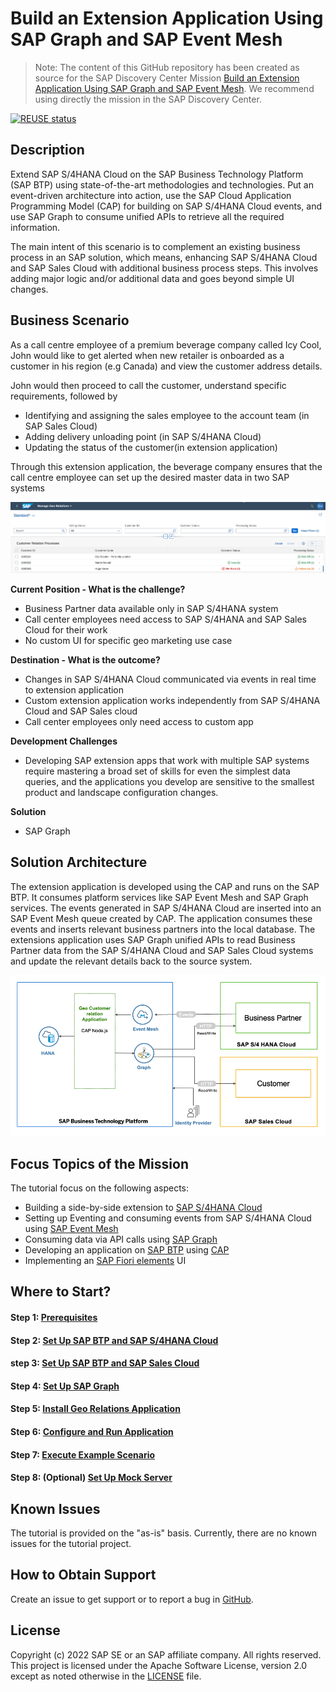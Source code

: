 # Build an Extension Application Using SAP Graph and SAP Event Mesh

> Note: The content of this GitHub repository has been created as source for the SAP Discovery Center Mission [Build an Extension Application Using SAP Graph and SAP Event Mesh](https://discovery-center.cloud.sap/missiondetail/3702/3745/). We recommend using directly the mission in the SAP Discovery Center.

[![REUSE status](https://api.reuse.software/badge/github.com/SAP-samples/cloud-extension-graph-sample)](https://api.reuse.software/info/github.com/SAP-samples/cloud-extension-graph-sample)

## Description

Extend SAP S/4HANA Cloud on the SAP Business Technology Platform (SAP BTP) using state-of-the-art methodologies and technologies. Put an event-driven architecture into action, use the SAP Cloud Application Programming Model (CAP) for building on SAP S/4HANA Cloud events, and use SAP Graph to consume unified APIs to retrieve all the required information.

The main intent of this scenario is to complement an existing business process in an SAP solution, which means, enhancing SAP S/4HANA Cloud and SAP Sales Cloud with additional business process steps. This involves adding major logic and/or additional data and goes beyond simple UI changes.

## Business Scenario

As a call centre employee of a premium beverage company called Icy Cool, John would like to get alerted when new retailer is onboarded as a customer in his region (e.g Canada) and view the customer address details. 

John would then proceed to call the customer, understand specific requirements, followed by 
- Identifying and assigning the sales employee to the account team (in SAP Sales Cloud)
- Adding delivery unloading point (in SAP S/4HANA Cloud)
- Updating the status of the customer(in extension application)

Through this extension application, the beverage company ensures that the call centre employee can set up the desired master data in two SAP systems

![georel](./documentation/images/app.png)

**Current Position - What is the challenge?**

- Business Partner data available only in SAP S/4HANA system
- Call center employees need access to SAP S/4HANA and SAP Sales Cloud for their work
- No custom UI for specific geo marketing use case

**Destination - What is the outcome?**

- Changes in SAP S/4HANA Cloud communicated via events in real time to extension application
- Custom extension application works independently from SAP S/4HANA Cloud and SAP Sales cloud
- Call center employees only need access to custom app

**Development Challenges**

- Developing SAP extension apps that work with multiple SAP systems require mastering a broad set of skills for even the simplest data queries, and the applications you develop are sensitive to the smallest product and landscape configuration changes.

**Solution**

- SAP Graph

## Solution Architecture

The extension application is developed using the CAP and runs on the SAP BTP. It consumes platform services like SAP Event Mesh and SAP Graph services. The events generated in SAP S/4HANA Cloud are inserted into an SAP Event Mesh queue created by CAP. The application consumes these events and inserts relevant business partners into the local database. The extensions application uses SAP Graph unified APIs to read Business Partner data from the SAP S/4HANA Cloud and SAP Sales Cloud systems and update the relevant details back to the source system.

![Solution diagram](./documentation/images/solutiondiagram-p2.png)

## Focus Topics of the Mission

The tutorial focus on the following aspects:

- Building a side-by-side extension to [SAP S/4HANA Cloud](https://help.sap.com/viewer/product/SAP_S4HANA_CLOUD/2111.501/en-US?task=discover_task)
- Setting up Eventing and consuming events from SAP S/4HANA Cloud using [SAP Event Mesh](https://help.sap.com/viewer/product/SAP_EM/Cloud/en-US)
- Consuming data via API calls using [SAP Graph](https://help.sap.com/viewer/84bbf6acb5384861add4cb6939bef647/PROD/en-US/af92ea0700ab4c59a3cfcd79158fdd56.html)
- Developing an application on [SAP BTP](https://help.sap.com/viewer/product/BTP/Cloud/en-US?task=discover_task) using [CAP](https://cap.cloud.sap/docs/)
- Implementing an [SAP Fiori elements](https://help.sap.com/viewer/product/SAP_FIORI_tools/Latest/en-US) UI


## Where to Start?

#### Step 1: [Prerequisites](./documentation/Prerequisites/README.md)

#### Step 2: [Set Up SAP BTP and SAP S/4HANA Cloud](./documentation/Set%20Up%20SAP%20BTP%20and%20SAP%20S/4HANA/README.md)

#### step 3: [Set Up SAP BTP and SAP Sales Cloud](./documentation/Set%20Up%20SAP%20BTP%20and%20SAP%20Sales%20Cloud/README.md)
#### Step 4: [Set Up SAP Graph](./documentation/Set%20Up%20SAP%20Graph/README.md)

#### Step 5: [Install Geo Relations Application](./documentation/Install%20Application/README.md)

#### Step 6: [Configure and Run Application](./documentation/Configure%20and%20Run%20Application/README.md)

#### Step 7: [Execute Example Scenario](./documentation/Execute%20Example%20Scenario/README.md)

#### Step 8: (Optional) [Set Up Mock Server](./documentation/Set%20Up%20Mock%20Server/README.md)

## Known Issues

The tutorial is provided on the "as-is" basis. Currently, there are no known issues for the tutorial project.

## How to Obtain Support

Create an issue to get support or to report a bug in [GitHub](https://github.com/SAP-samples/cloud-extension-graph-sample/issues).

## License

Copyright (c) 2022 SAP SE or an SAP affiliate company. All rights reserved. This project is licensed under the Apache Software License, version 2.0 except as noted otherwise in the [LICENSE](LICENSES/Apache-2.0.txt) file.
